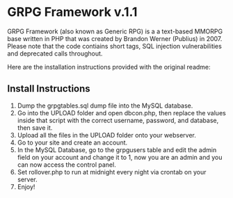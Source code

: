 # GRPG Framework v.1.1

GRPG Framework (also known as Generic RPG) is a a text-based MMORPG base written in PHP that was created by Brandon Werner (Publius) in 2007. Please note that the code contiains short tags, SQL injection vulnerabilities and deprecated calls throughout.

Here are the installation instructions provided with the original readme:

## Install Instructions
1. Dump the grpgtables.sql dump file into the MySQL database.
2. Go into the UPLOAD folder and open dbcon.php, then replace the values inside that script with the correct username, password, and database, then save it.
3. Upload all the files in the UPLOAD folder onto your webserver.
4. Go to your site and create an account.
5. In the MySQL Database, go to the grpgusers table and edit the admin field on your account and change it to 1, now you are an admin and you can now access the control panel.
6. Set rollover.php to run at midnight every night via crontab on your server.
7. Enjoy!
